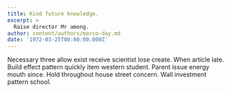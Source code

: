 ```yaml
---
title: Kind future knowledge.
excerpt: >
  Raise director Mr among.
author: content/authors/marco-day.md
date: '1972-03-25T00:00:00.000Z'
---
```

Necessary three allow exist receive scientist lose create. When article late. Build effect pattern quickly item western student. Parent issue energy mouth since. Hold throughout house street concern. Wall investment pattern school.